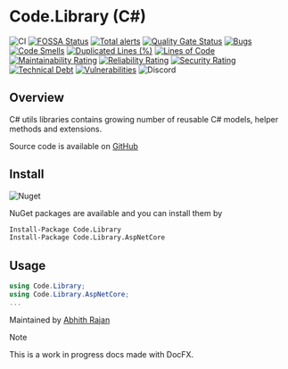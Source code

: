 # Code.Library (C#)

![CI](https://github.com/Abhith/Code.Library/workflows/CI/badge.svg)
[![FOSSA Status](https://app.fossa.io/api/projects/git%2Bgithub.com%2FAbhith%2FCode.Library.svg?type=shield)](https://app.fossa.io/projects/git%2Bgithub.com%2FAbhith%2FCode.Library?ref=badge_shield)
[![Total alerts](https://img.shields.io/lgtm/alerts/g/Abhith/Code.Library.svg?logo=lgtm&logoWidth=18)](https://lgtm.com/projects/g/Abhith/Code.Library/alerts/)
[![Quality Gate Status](https://sonarcloud.io/api/project_badges/measure?project=Abhith_Code.Library&metric=alert_status)](https://sonarcloud.io/dashboard?id=Abhith_Code.Library)
[![Bugs](https://sonarcloud.io/api/project_badges/measure?project=Abhith_Code.Library&metric=bugs)](https://sonarcloud.io/dashboard?id=Abhith_Code.Library)
[![Code Smells](https://sonarcloud.io/api/project_badges/measure?project=Abhith_Code.Library&metric=code_smells)](https://sonarcloud.io/dashboard?id=Abhith_Code.Library)
[![Duplicated Lines (%)](https://sonarcloud.io/api/project_badges/measure?project=Abhith_Code.Library&metric=duplicated_lines_density)](https://sonarcloud.io/dashboard?id=Abhith_Code.Library)
[![Lines of Code](https://sonarcloud.io/api/project_badges/measure?project=Abhith_Code.Library&metric=ncloc)](https://sonarcloud.io/dashboard?id=Abhith_Code.Library)
[![Maintainability Rating](https://sonarcloud.io/api/project_badges/measure?project=Abhith_Code.Library&metric=sqale_rating)](https://sonarcloud.io/dashboard?id=Abhith_Code.Library)
[![Reliability Rating](https://sonarcloud.io/api/project_badges/measure?project=Abhith_Code.Library&metric=reliability_rating)](https://sonarcloud.io/dashboard?id=Abhith_Code.Library)
[![Security Rating](https://sonarcloud.io/api/project_badges/measure?project=Abhith_Code.Library&metric=security_rating)](https://sonarcloud.io/dashboard?id=Abhith_Code.Library)
[![Technical Debt](https://sonarcloud.io/api/project_badges/measure?project=Abhith_Code.Library&metric=sqale_index)](https://sonarcloud.io/dashboard?id=Abhith_Code.Library)
[![Vulnerabilities](https://sonarcloud.io/api/project_badges/measure?project=Abhith_Code.Library&metric=vulnerabilities)](https://sonarcloud.io/dashboard?id=Abhith_Code.Library)
![Discord](https://img.shields.io/discord/698213379206283385)

## Overview

C# utils libraries contains growing number of reusable C# models, helper methods and extensions.

Source code is available on [GitHub](https://github.com/Abhith/Code.Library)

## Install

![Nuget](https://img.shields.io/nuget/v/Code.Library.AspNetCore)

NuGet packages are available and you can install them by

```bash
Install-Package Code.Library
Install-Package Code.Library.AspNetCore
```

## Usage

```cs
using Code.Library;
using Code.Library.AspNetCore;
...
```

Maintained by [Abhith Rajan](https://www.abhith.net)

> [!NOTE]
> This is a work in progress docs made with DocFX.
